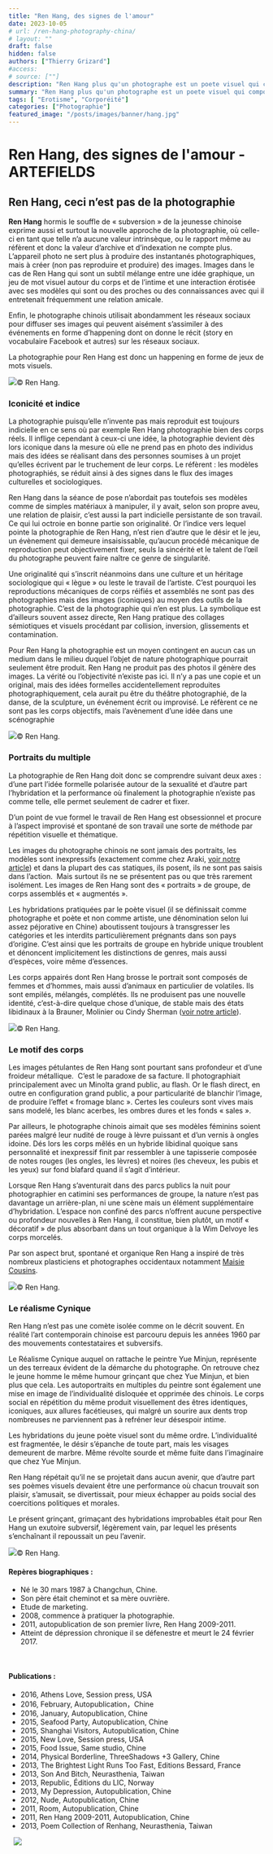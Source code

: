 ```yaml
---
title: "Ren Hang, des signes de l'amour"
date: 2023-10-05
# url: /ren-hang-photography-china/
# layout: ""
draft: false
hidden: false
authors: ["Thierry Grizard"]
#access: 
# source: [""]
description: "Ren Hang plus qu'un photographe est un poete visuel qui compose en images des jeux de mots ou de signes. Il procède par collages, collisions et inversions."
summary: "Ren Hang plus qu'un photographe est un poete visuel qui compose en images des jeux de mots ou de signes. Il procède par collages, collisions et inversions."
tags: [ "Erotisme", "Corporéité"]
categories: ["Photographie"]
featured_image: "/posts/images/banner/hang.jpg"
---
```

# Ren Hang, des signes de l'amour - ARTEFIELDS
## Ren Hang, ceci n’est pas de la photographie

**Ren Hang** hormis le souffle de « subversion » de la jeunesse chinoise exprime aussi et surtout la nouvelle approche de la photographie, où celle-ci en tant que telle n’a aucune valeur intrinsèque, ou le rapport même au réfèrent et donc la valeur d’archive et d’indexation ne compte plus. L’appareil photo ne sert plus à produire des instantanés photographiques, mais à créer (non pas reproduire et produire) des images. Images dans le cas de Ren Hang qui sont un subtil mélange entre une idée graphique, un jeu de mot visuel autour du corps et de l’intime et une interaction érotisée avec ses modèles qui sont ou des proches ou des connaissances avec qui il entretenait fréquemment une relation amicale.

Enfin, le photographe chinois utilisait abondamment les réseaux sociaux pour diffuser ses images qui peuvent aisément s’assimiler à des événements en forme d’happening dont on donne le récit (story en vocabulaire Facebook et autres) sur les réseaux sociaux.

La photographie pour Ren Hang est donc un happening en forme de jeux de mots visuels.

![](/posts/images/hang/ren-hang-solo-show-new-york-china-photography-klein-sun-gallery-art-gallery-athens-love.012.jpg)© Ren Hang.

### Iconicité et indice

La photographie puisqu’elle n’invente pas mais reproduit est toujours indicielle en ce sens où par exemple Ren Hang photographie bien des corps réels. Il inflige cependant à ceux-ci une idée, la photographie devient dès lors iconique dans la mesure où elle ne prend pas en photo des individus mais des idées se réalisant dans des personnes soumises à un projet qu’elles écrivent par le truchement de leur corps. Le réfèrent : les modèles photographiés, se réduit ainsi à des signes dans le flux des images culturelles et sociologiques.

Ren Hang dans la séance de pose n’abordait pas toutefois ses modèles comme de simples matériaux à manipuler, il y avait, selon son propre aveu, une relation de plaisir, c’est aussi la part indicielle persistante de son travail. Ce qui lui octroie en bonne partie son originalité. Or l’indice vers lequel pointe la photographie de Ren Hang, n’est rien d’autre que le désir et le jeu, un évènement qui demeure insaisissable, qu’aucun procédé mécanique de reproduction peut objectivement fixer, seuls la sincérité et le talent de l’œil du photographe peuvent faire naître ce genre de singularité.

Une originalité qui s’inscrit néanmoins dans une culture et un héritage sociologique qui « lègue » ou leste le travail de l’artiste. C’est pourquoi les reproductions mécaniques de corps réifiés et assemblés ne sont pas des photographies mais des images (iconiques) au moyen des outils de la photographie. C’est de la photographie qui n’en est plus. La symbolique est d’ailleurs souvent assez directe, Ren Hang pratique des collages sémiotiques et visuels procédant par collision, inversion, glissements et contamination.

Pour Ren Hang la photographie est un moyen contingent en aucun cas un medium dans le milieu duquel l’objet de nature photographique pourrait seulement être produit. Ren Hang ne produit pas des photos il génère des images. La vérité ou l’objectivité n’existe pas ici. Il n’y a pas une copie et un original, mais des idées formelles accidentellement reproduites photographiquement, cela aurait pu être du théâtre photographié, de la danse, de la sculpture, un événement écrit ou improvisé. Le réfèrent ce ne sont pas les corps objectifs, mais l’avènement d’une idée dans une scénographie

![](/posts/images/hang/ren-hang_photography_solo-show_mep.009.jpg)© Ren Hang.

### Portraits du multiple

La photographie de Ren Hang doit donc se comprendre suivant deux axes : d’une part l’idée formelle polarisée autour de la sexualité et d’autre part l’hybridation et la performance où finalement la photographie n’existe pas comme telle, elle permet seulement de cadrer et fixer.

D’un point de vue formel le travail de Ren Hang est obsessionnel et procure à l’aspect improvisé et spontané de son travail une sorte de méthode par répétition visuelle et thématique.

Les images du photographe chinois ne sont jamais des portraits, les modèles sont inexpressifs (exactement comme chez Araki, [voir notre article](/araki/)) et dans la plupart des cas statiques, ils posent, ils ne sont pas saisis dans l’action.  Mais surtout ils ne se présentent pas ou que très rarement isolément. Les images de Ren Hang sont des « portraits » de groupe, de corps assemblés et « augmentés ».

Les hybridations pratiquées par le poète visuel (il se définissait comme photographe et poète et non comme artiste, une dénomination selon lui assez péjorative en Chine) aboutissent toujours à transgresser les catégories et les interdits particulièrement prégnants dans son pays d’origine. C’est ainsi que les portraits de groupe en hybride unique troublent et dénoncent implicitement les distinctions de genres, mais aussi d’espèces, voire même d’essences.

Les corps appairés dont Ren Hang brosse le portrait sont composés de femmes et d’hommes, mais aussi d’animaux en particulier de volatiles. Ils sont empilés, mélangés, complétés. Ils ne produisent pas une nouvelle identité, c’est-à-dire quelque chose d’unique, de stable mais des états libidinaux à la Brauner, Molinier ou Cindy Sherman ([voir notre article](/cindy-sherman-picture-generation/)).

![](/posts/images/hang/ren-hang_photography_solo-show_mep.006.jpg)© Ren Hang.

### Le motif des corps

Les images pétulantes de Ren Hang sont pourtant sans profondeur et d’une froideur métallique.  C’est le paradoxe de sa facture. Il photographiait principalement avec un Minolta grand public, au flash. Or le flash direct, en outre en configuration grand public, a pour particularité de blanchir l’image, de produire l’effet « fromage blanc ». Certes les couleurs sont vives mais sans modelé, les blanc acerbes, les ombres dures et les fonds « sales ».

Par ailleurs, le photographe chinois aimait que ses modèles féminins soient parées malgré leur nudité de rouge à lèvre puissant et d’un vernis à ongles idoine. Dés lors les corps mêlés en un hybride libidinal quoique sans personnalité et inexpressif finit par ressembler à une tapisserie composée de notes rouges (les ongles, les lèvres) et noires (les cheveux, les pubis et les yeux) sur fond blafard quand il s’agit d’intérieur.

Lorsque Ren Hang s’aventurait dans des parcs publics la nuit pour photographier en catimini ses performances de groupe, la nature n’est pas davantage un arrière-plan, ni une scène mais un élément supplémentaire d’hybridation. L’espace non confiné des parcs n’offrent aucune perspective ou profondeur nouvelles à Ren Hang, il constitue, bien plutôt, un motif « décoratif » de plus absorbant dans un tout organique à la Wim Delvoye les corps morcelés.

Par son aspect brut, spontané et organique Ren Hang a inspiré de très nombreux plasticiens et photographes occidentaux notamment [Maisie Cousins](/maisie-cousins-feminisme-erotisme/).

![](/posts/images/hang/ren-hang_photography_solo-show_mep.001-2.jpg)© Ren Hang.

### Le réalisme Cynique

Ren Hang n’est pas une comète isolée comme on le décrit souvent. En réalité l’art contemporain chinoise est parcouru depuis les années 1960 par des mouvements contestataires et subversifs.

Le Réalisme Cynique auquel on rattache le peintre Yue Minjun, représente un des terreaux évident de la démarche du photographe. On retrouve chez le jeune homme le même humour grinçant que chez Yue Minjun, et bien plus que cela. Les autoportraits en multiples du peintre sont également une mise en image de l’individualité disloquée et opprimée des chinois. Le corps social en répétition du même produit visuellement des êtres identiques, iconiques, aux allures facétieuses, qui malgré un sourire aux dents trop nombreuses ne parviennent pas à refréner leur désespoir intime.

Les hybridations du jeune poète visuel sont du même ordre. L’individualité est fragmentée, le désir s’épanche de toute part, mais les visages demeurent de marbre. Même révolte sourde et même fuite dans l’imaginaire que chez Yue Minjun.

Ren Hang répétait qu’il ne se projetait dans aucun avenir, que d’autre part ses poèmes visuels devaient être une performance où chacun trouvait son plaisir, s’amusait, se divertissait, pour mieux échapper au poids social des coercitions politiques et morales.

Le présent grinçant, grimaçant des hybridations improbables était pour Ren Hang un exutoire subversif, légèrement vain, par lequel les présents s’enchaînant il repoussait un peu l’avenir.

![](/posts/images/hang/ren-hang_photography_solo-show_mep.003.jpg)© Ren Hang.

#### Repères biographiques :

* Né le 30 mars 1987 à Changchun, Chine.
* Son père était cheminot et sa mère ouvrière.
* Etude de marketing.
* 2008, commence à pratiquer la photographie.
* 2011, autopublication de son premier livre, Ren Hang 2009-2011.
* Atteint de dépression chronique il se défenestre et meurt le 24 février 2017.

⠀
#### Publications :

* 2016, Athens Love, Session press, USA
* 2016, February, Autopublication，Chine
* 2016, January, Autopublication, Chine
* 2015, Seafood Party, Autopublication, Chine
* 2015, Shanghai Visitors, Autopublication, Chine
* 2015, New Love, Session press, USA
* 2015, Food Issue, Same studio, Chine
* 2014, Physical Borderline, ThreeShadows +3 Gallery, Chine
* 2013, The Brightest Light Runs Too Fast, Editions Bessard, France
* 2013, Son And Bitch, Neurasthenia, Taiwan
* 2013, Republic, Éditions du LIC, Norway
* 2013, My Depression, Autopublication, Chine
* 2012, Nude, Autopublication, Chine
* 2011, Room, Autopublication, Chine
* 2011, Ren Hang 2009-2011, Autopublication, Chine
* 2013, Poem Collection of Renhang, Neurasthenia, Taiwan

⠀![](/posts/images/hang/ren-hang_mep_paris_2019_photography.001-5.jpg) 